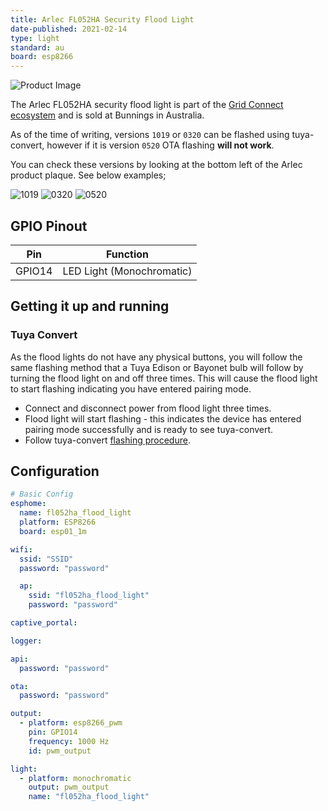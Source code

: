 ```yaml
---
title: Arlec FL052HA Security Flood Light
date-published: 2021-02-14
type: light
standard: au
board: esp8266
---
```


![Product Image](/Arlec-FL052HA-Security-Flood-Light.png "Product Image")

The Arlec FL052HA security flood light is part of the [Grid Connect ecosystem](https://grid-connect.com.au/) and is sold at Bunnings in Australia.

As of the time of writing, versions `1019` or `0320` can be flashed using tuya-convert, however if it is version `0520` OTA flashing **will not work**.

You can check these versions by looking at the bottom left of the Arlec product plaque. See below examples;

![1019](/1019.jpg) ![0320](/0320.jpg) ![0520](/0520.jpg)

## GPIO Pinout

| Pin    | Function                  |
| ------ | ------------------------- |
| GPIO14 | LED Light (Monochromatic) |

## Getting it up and running

### Tuya Convert

As the flood lights do not have any physical buttons, you will follow the same flashing method that a Tuya Edison or Bayonet bulb will follow by turning the flood light on and off three times. This will cause the flood light to start flashing indicating you have entered pairing mode.

- Connect and disconnect power from flood light three times.
- Flood light will start flashing - this indicates the device has entered pairing mode successfully and is ready to see tuya-convert.
- Follow tuya-convert [flashing procedure](https://github.com/ct-Open-Source/tuya-convert).

## Configuration

```yaml
# Basic Config
esphome:
  name: fl052ha_flood_light
  platform: ESP8266
  board: esp01_1m

wifi:
  ssid: "SSID"
  password: "password"

  ap:
    ssid: "fl052ha_flood_light"
    password: "password"

captive_portal:

logger:

api:
  password: "password"

ota:
  password: "password"

output:
  - platform: esp8266_pwm
    pin: GPIO14
    frequency: 1000 Hz
    id: pwm_output

light:
  - platform: monochromatic
    output: pwm_output
    name: "fl052ha_flood_light"
```
